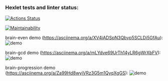 ### Hexlet tests and linter status:
[![Actions Status](https://github.com/sayat-a/python-project-49/actions/workflows/hexlet-check.yml/badge.svg)](https://github.com/sayat-a/python-project-49/actions)

[![Maintainability](https://api.codeclimate.com/v1/badges/ea3fe633e82fcc866f94/maintainability)](https://codeclimate.com/github/sayat-a/python-project-49/maintainability)

brain-even demo (https://asciinema.org/a/XV4iADSpN3Qbvp5SCLDi5GfAu):
![demo](https://github.com/sayat-a/python-project-49/blob/main/demo-brain-even.gif)

brain-gcd demo (https://asciinema.org/a/mLYdve69UrTh14yLR6gWrXbFV):
![demo](https://github.com/sayat-a/python-project-49/blob/main/demo-brain-gcd.gif)

brain-progression demo (https://asciinema.org/a/Za99Hd8wyiVRz3G5m1QyqXgGS):
![demo](https://github.com/sayat-a/python-project-49/blob/main/demo-brain-progression.gif)
